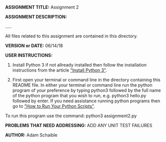 **ASSIGNMENT TITLE:** Assignment 2

**ASSIGNMENT DESCRIPTION:**

.....

All files related to this assignment are contained in this directory.

**VERSION or DATE:** 06/14/18

**USER INSTRUCTIONS:** 
1) Install Python 3 if not allready installed then follow the installation instructions from the article ["Install Python 3"](https://installpython3.com/).

2) First open your terminal or command line in the directory containing this README file. In either your terminal or command line run the python program of your preference by typing python3 followed by the full name of the python program that you wish to run, e.g. python3 hello.py followed by enter. If you need assistance running python programs then go to ["How to Run Your Python Scripts"](https://realpython.com/run-python-scripts/).

To run this program use the command:
python3 assignment2.py

**PROBLEMS THAT NEED ADDRESSING:** ADD ANY UNIT TEST FAILURES

**AUTHOR:** Adam Schaible
